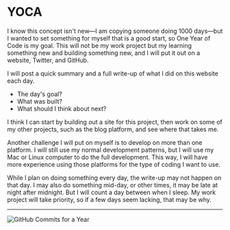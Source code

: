 # YOCA

I know this concept isn't new—I am copying someone doing 1000 days—but I wanted to set something for myself that is a good start, so One Year of Code is my goal. This will not be my work project but my learning something new and building something new, and I will put it out on a website, Twitter, and GitHub.

I will post a quick summary and a full write-up of what I did on this website each day.

* The day's goal?
* What was built?
* What should I think about next?

I think I can start by building out a site for this project, then work on some of my other projects, such as the blog platform, and see where that takes me.

Another challenge I will put on myself is to develop on more than one platform. I will still use my normal development patterns, but I will use my Mac or Linux computer to do the full development. This way, I will have more experience using those platforms for the type of coding I want to use.

While I plan on doing something every day, the write-up may not happen on that day. I may also do something mid-day, or other times, it may be late at night after midnight. But I will count a day between when I sleep. My work project will take priority, so if a few days seem lacking, that may be why.

---

![GitHub Commits for a Year](https://ghchart.rshah.org/webluke)
